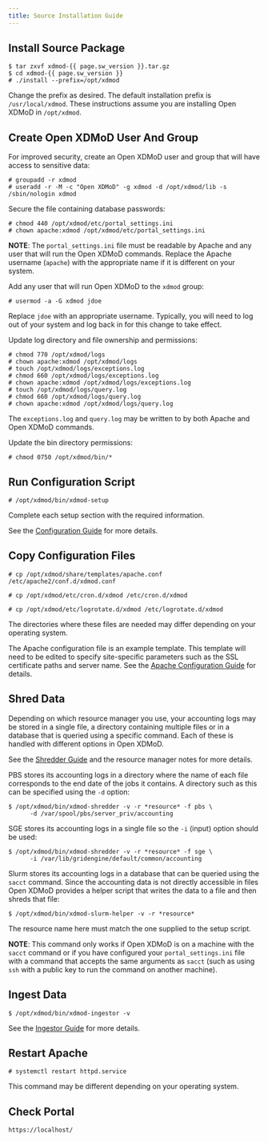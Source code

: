 ```yaml
---
title: Source Installation Guide
---
```


Install Source Package
----------------------

    $ tar zxvf xdmod-{{ page.sw_version }}.tar.gz
    $ cd xdmod-{{ page.sw_version }}
    # ./install --prefix=/opt/xdmod

Change the prefix as desired.  The default installation prefix is
`/usr/local/xdmod`.  These instructions assume you are installing Open
XDMoD in `/opt/xdmod`.

Create Open XDMoD User And Group
--------------------------------

For improved security, create an Open XDMoD user and group that will have
access to sensitive data:

    # groupadd -r xdmod
    # useradd -r -M -c "Open XDMoD" -g xdmod -d /opt/xdmod/lib -s /sbin/nologin xdmod

Secure the file containing database passwords:

    # chmod 440 /opt/xdmod/etc/portal_settings.ini
    # chown apache:xdmod /opt/xdmod/etc/portal_settings.ini

**NOTE**: The `portal_settings.ini` file must be readable by Apache and any
user that will run the Open XDMoD commands.  Replace the Apache username
(`apache`) with the appropriate name if it is different on your system.

Add any user that will run Open XDMoD to the `xdmod` group:

    # usermod -a -G xdmod jdoe

Replace `jdoe` with an appropriate username.  Typically, you will need to log
out of your system and log back in for this change to take effect.

Update log directory and file ownership and permissions:

    # chmod 770 /opt/xdmod/logs
    # chown apache:xdmod /opt/xdmod/logs
    # touch /opt/xdmod/logs/exceptions.log
    # chmod 660 /opt/xdmod/logs/exceptions.log
    # chown apache:xdmod /opt/xdmod/logs/exceptions.log
    # touch /opt/xdmod/logs/query.log
    # chmod 660 /opt/xdmod/logs/query.log
    # chown apache:xdmod /opt/xdmod/logs/query.log

The `exceptions.log` and `query.log` may be written to by both Apache and Open
XDMoD commands.

Update the bin directory permissions:

    # chmod 0750 /opt/xdmod/bin/*

Run Configuration Script
------------------------

    # /opt/xdmod/bin/xdmod-setup

Complete each setup section with the required information.

See the [Configuration Guide](configuration.html) for more details.

Copy Configuration Files
------------------------

    # cp /opt/xdmod/share/templates/apache.conf /etc/apache2/conf.d/xdmod.conf

    # cp /opt/xdmod/etc/cron.d/xdmod /etc/cron.d/xdmod

    # cp /opt/xdmod/etc/logrotate.d/xdmod /etc/logrotate.d/xdmod

The directories where these files are needed may differ depending on
your operating system.

The Apache configuration file is an example template. This template will need
to be edited to specify site-specific parameters such as the SSL certificate
paths and server name.  See the [Apache Configuration
Guide](configuration.html#apache-configuration) for details.

Shred Data
----------

Depending on which resource manager you use, your accounting logs may
be stored in a single file, a directory containing multiple files or
in a database that is queried using a specific command.  Each of these
is handled with different options in Open XDMoD.

See the [Shredder Guide](shredder.html) and the resource manager notes for
more details.

PBS stores its accounting logs in a directory where the name of each
file corresponds to the end date of the jobs it contains.  A directory
such as this can be specified using the `-d` option:

    $ /opt/xdmod/bin/xdmod-shredder -v -r *resource* -f pbs \
          -d /var/spool/pbs/server_priv/accounting

SGE stores its accounting logs in a single file so the `-i` (input)
option should be used:

    $ /opt/xdmod/bin/xdmod-shredder -v -r *resource* -f sge \
          -i /var/lib/gridengine/default/common/accounting

Slurm stores its accounting logs in a database that can be queried using
the `sacct` command.  Since the accounting data is not directly
accessible in files Open XDMoD provides a helper script that writes the
data to a file and then shreds that file:

    $ /opt/xdmod/bin/xdmod-slurm-helper -v -r *resource*

The resource name here must match the one supplied to the setup script.

**NOTE**: This command only works if Open XDMoD is on a machine with the
`sacct` command or if you have configured your `portal_settings.ini`
file with a command that accepts the same arguments as `sacct` (such as
using `ssh` with a public key to run the command on another machine).

Ingest Data
-----------

    $ /opt/xdmod/bin/xdmod-ingestor -v

See the [Ingestor Guide](ingestor.html) for more details.

Restart Apache
--------------

    # systemctl restart httpd.service

This command may be different depending on your operating system.

Check Portal
------------

    https://localhost/
